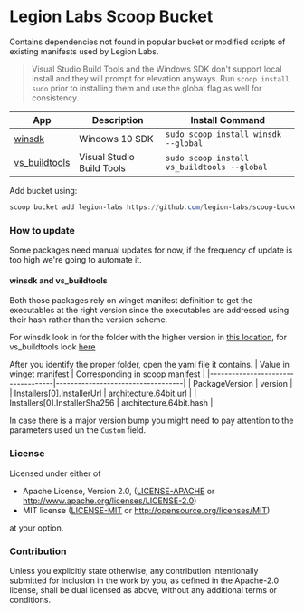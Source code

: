 # Legion Labs Scoop Bucket

Contains dependencies not found in popular bucket or modified scripts of existing manifests used by Legion Labs.

> Visual Studio Build Tools and the Windows SDK don't support local install and they will prompt for elevation anyways. Run `scoop install sudo` prior to installing them and use the global flag as well for consistency.

| App                                        | Description                       | Install Command                             |
|--------------------------------------------|-----------------------------------|---------------------------------------------|
| [winsdk](bucket/winsdk.json)               | Windows 10 SDK                    | `sudo scoop install winsdk --global`        |
| [vs_buildtools](bucket/vs_buildtools.json) | Visual Studio Build Tools         | `sudo scoop install vs_buildtools --global` |

Add bucket using:

```powershell
scoop bucket add legion-labs https://github.com/legion-labs/scoop-bucket
```

### How to update

Some packages need manual updates for now, if the frequency of update is too high we're going to automate it.

#### winsdk and vs_buildtools

Both those packages rely on winget manifest definition to get the executables at the right version since the executables are addressed using their hash rather than the version scheme.

For winsdk look in for the folder with the higher version in [this location](https://github.com/microsoft/winget-pkgs/tree/master/manifests/m/Microsoft/WindowsSDK), for vs_buildtools look [here](https://github.com/microsoft/winget-pkgs/tree/master/manifests/m/Microsoft/VisualStudio/2019/BuildTools)

After you identify the proper folder, open the yaml file it contains.
| Value in winget manifest          | Corresponding in scoop manifest   |
|-----------------------------------|-----------------------------------|
| PackageVersion                    | version                           |
| Installers[0].InstallerUrl        | architecture.64bit.url            |
| Installers[0].InstallerSha256     | architecture.64bit.hash           |

In case there is a major version bump you might need to pay attention to the parameters used un the `Custom` field.

### License

Licensed under either of

 * Apache License, Version 2.0, ([LICENSE-APACHE](LICENSE-APACHE) or http://www.apache.org/licenses/LICENSE-2.0)
 * MIT license ([LICENSE-MIT](LICENSE-MIT) or http://opensource.org/licenses/MIT)

at your option.

### Contribution

Unless you explicitly state otherwise, any contribution intentionally submitted for inclusion in the work by you, as defined in the Apache-2.0 license, shall be dual licensed as above, without any
additional terms or conditions.